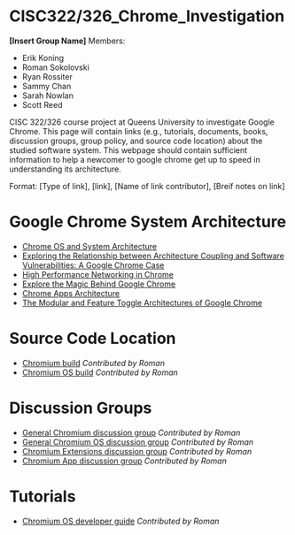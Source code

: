# CISC322/326_Chrome_Investigation

**[Insert Group Name]**
Members:
* Erik Koning
* Roman Sokolovski
* Ryan Rossiter
* Sammy Chan
* Sarah Nowlan
* Scott Reed

CISC 322/326 course project at Queens University to investigate Google Chrome.
This page will contain links  (e.g., tutorials, documents, books, discussion groups, group policy, and source code location) about the
studied software system. This webpage should contain sufficient information to help a newcomer to google chrome get up to speed in
understanding its architecture.

Format: [Type of link], [link], [Name of link contributor], [Breif notes on link]

# Google Chrome System Architecture
* [Chrome OS and System Architecture](http://sufianalogy.blogspot.com/2012/12/chrome-os-and-system-architecture.html)
* [Exploring the Relationship between Architecture Coupling and Software Vulnerabilities: A Google Chrome Case](https://www.hbs.edu/faculty/Pages/item.aspx?num=52349)
* [High Performance Networking in Chrome](https://www.aosabook.org/en/posa/high-performance-networking-in-chrome.html)
* [Explore the Magic Behind Google Chrome](https://medium.com/@zicodeng/explore-the-magic-behind-google-chrome-c3563dbd2739)
* [Chrome Apps Architecture](https://developer.chrome.com/apps/app_architecture)
* [The Modular and Feature Toggle Architectures of
Google Chrome](http://users.encs.concordia.ca/~pcr/paper/Rahman2018EMSE-preproduction.pdf)

# Source Code Location
* [Chromium build](https://www.chromium.org/developers/how-tos/get-the-code)           _Contributed by Roman_
* [Chromium OS build](https://www.chromium.org/chromium-os/build)           _Contributed by Roman_

# Discussion Groups
* [General Chromium discussion group](https://groups.google.com/a/chromium.org/group/chromium-discuss) _Contributed by Roman_
* [General Chromium OS discussion group](https://groups.google.com/a/chromium.org/group/chromium-os-discuss)           _Contributed by Roman_
* [Chromium Extensions discussion group](https://groups.google.com/a/chromium.org/group/chromium-extensions)           _Contributed by Roman_
* [Chromium App discussion group](https://groups.google.com/a/chromium.org/group/chromium-apps)           _Contributed by Roman_

# Tutorials
* [Chromium OS developer guide](https://chromium.googlesource.com/chromiumos/docs/+/master/developer_guide.md)           _Contributed by Roman_
